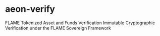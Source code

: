 # aeon-verify
FLAME Tokenized Asset and Funds Verification Immutable Cryptographic Verification under the FLAME Sovereign Framework
